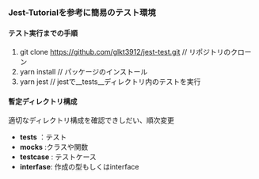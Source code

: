 ### Jest-Tutorialを参考に簡易のテスト環境

#### テスト実行までの手順

1. git clone https://github.com/glkt3912/jest-test.git // リポジトリのクローン
2. yarn install // パッケージのインストール
3. yarn jest // jestで__tests__ディレクトリ内のテストを実行

#### 暫定ディレクトリ構成
適切なディレクトリ構成を確認できしだい、順次変更

* __tests__ ：テスト
* __mocks__ :クラスや関数
* __testcase__ : テストケース
* __interfase__: 作成の型もしくはinterface